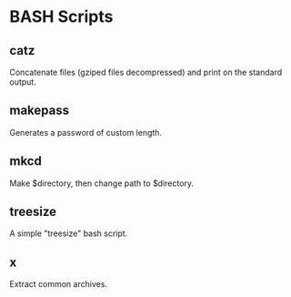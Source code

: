 # BASH Scripts

## catz
Concatenate files (gziped files decompressed) and print on the standard output.

## makepass
Generates a password of custom length.

## mkcd
Make $directory, then change path to $directory.

## treesize
A simple "treesize" bash script.

## x
Extract common archives.
